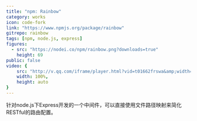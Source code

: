 ```yaml
---
title: "npm: Rainbow"
category: works
icon: code-fork
link: "https://www.npmjs.org/package/rainbow"
gitrepo: rainbow
tags: [npm, node.js, express]
figures:
  - src: "https://nodei.co/npm/rainbow.png?downloads=true"
    height: 69
public: false
video: {
	src: "http://v.qq.com/iframe/player.html?vid=t01662frswa&amp;width=&amp;height=537&amp;auto=0",
	width: 100%,
	height: auto
}
---
```


针对node.js下Express开发的一个中间件，可以直接使用文件路径映射来简化RESTful的路由配置。
